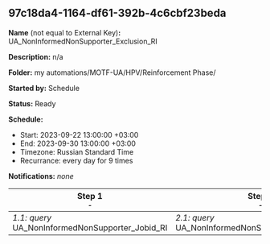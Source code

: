 ## 97c18da4-1164-df61-392b-4c6cbf23beda

**Name** (not equal to External Key)**:** UA_NonInformedNonSupporter_Exclusion_RI

**Description:** n/a

**Folder:** my automations/MOTF-UA/HPV/Reinforcement Phase/

**Started by:** Schedule

**Status:** Ready

**Schedule:**

* Start: 2023-09-22 13:00:00 +03:00
* End: 2023-09-30 13:00:00 +03:00
* Timezone: Russian Standard Time
* Recurrance: every day for 9 times

**Notifications:** _none_


| Step 1<br>_<small>-</small>_ | Step 2<br>_<small>-</small>_ |
| --- | --- |
| _1.1: query_<br>UA_NonInformedNonSupporter_Jobid_RI | _2.1: query_<br>UA_NonInformedNonSupporter_Exclusion_RI |
